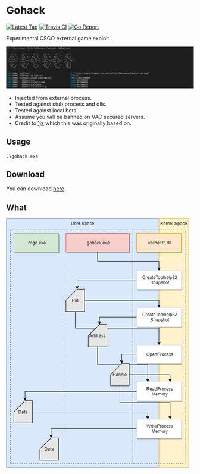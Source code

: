 # Gohack 

[![Latest Tag][6]][5] [![Travis CI][3]][4] [![Go Report][1]][2]

Experimental CSGO external game exploit.

![Screenshot](docs/screenshot.png)

- Injected from external process.
- Tested against stub process and dlls.
- Tested against local bots.
- Assume you will be banned on VAC secured servers.
- Credit to [1jz][7] which this was originally based on.

## Usage

```
.\gohack.exe
```

## Download

You can download [here][5].

## What

![Screenshot](docs/diagram-1.png)

[1]: https://goreportcard.com/badge/github.com/jamesmoriarty/gohack
[2]: https://goreportcard.com/report/github.com/jamesmoriarty/gohack
[3]: https://travis-ci.org/jamesmoriarty/gohack.svg?branch=master
[4]: https://travis-ci.org/jamesmoriarty/gohack
[5]: https://github.com/jamesmoriarty/gohack/releases
[6]: https://img.shields.io/github/v/tag/jamesmoriarty/gohack.svg?logo=github&label=latest
[7]: https://github.com/1jz/csgo-go-bhop

